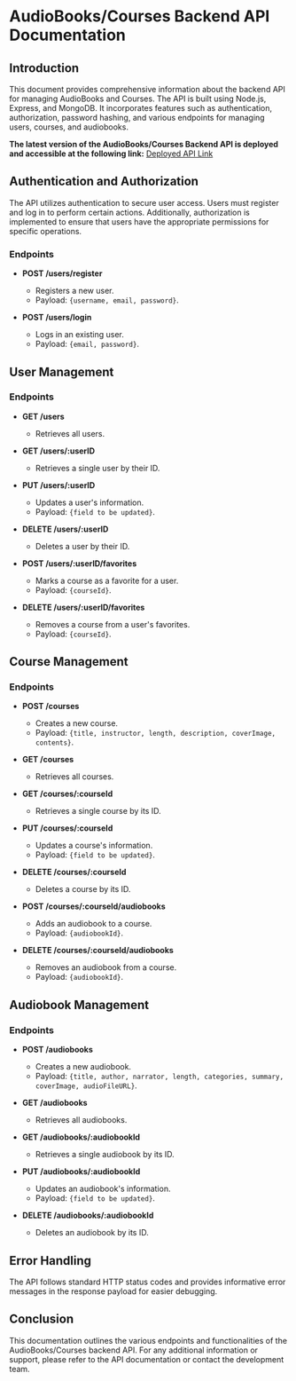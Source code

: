 # AudioBooks/Courses Backend API Documentation

## Introduction

This document provides comprehensive information about the backend API for managing AudioBooks and Courses. The API is built using Node.js, Express, and MongoDB. It incorporates features such as authentication, authorization, password hashing, and various endpoints for managing users, courses, and audiobooks.

**The latest version of the AudioBooks/Courses Backend API is deployed and accessible at the following link:**
[Deployed API Link](https://hyperface-audiobook-api.onrender.com)


## Authentication and Authorization

The API utilizes authentication to secure user access. Users must register and log in to perform certain actions. Additionally, authorization is implemented to ensure that users have the appropriate permissions for specific operations.

### Endpoints

- **POST /users/register**
  - Registers a new user.
  - Payload: `{username, email, password}`.
  
- **POST /users/login**
  - Logs in an existing user.
  - Payload: `{email, password}`.

## User Management

### Endpoints

- **GET /users**
  - Retrieves all users.

- **GET /users/:userID**
  - Retrieves a single user by their ID.

- **PUT /users/:userID**
  - Updates a user's information.
  - Payload: `{field to be updated}`.

- **DELETE /users/:userID**
  - Deletes a user by their ID.

- **POST /users/:userID/favorites**
  - Marks a course as a favorite for a user.
  - Payload: `{courseId}`.

- **DELETE /users/:userID/favorites**
  - Removes a course from a user's favorites.
  - Payload: `{courseId}`.

## Course Management

### Endpoints

- **POST /courses**
  - Creates a new course.
  - Payload: `{title, instructor, length, description, coverImage, contents}`.

- **GET /courses**
  - Retrieves all courses.

- **GET /courses/:courseId**
  - Retrieves a single course by its ID.

- **PUT /courses/:courseId**
  - Updates a course's information.
  - Payload: `{field to be updated}`.

- **DELETE /courses/:courseId**
  - Deletes a course by its ID.

- **POST /courses/:courseId/audiobooks**
  - Adds an audiobook to a course.
  - Payload: `{audiobookId}`.

- **DELETE /courses/:courseId/audiobooks**
  - Removes an audiobook from a course.
  - Payload: `{audiobookId}`.

## Audiobook Management

### Endpoints

- **POST /audiobooks**
  - Creates a new audiobook.
  - Payload: `{title, author, narrator, length, categories, summary, coverImage, audioFileURL}`.

- **GET /audiobooks**
  - Retrieves all audiobooks.

- **GET /audiobooks/:audiobookId**
  - Retrieves a single audiobook by its ID.

- **PUT /audiobooks/:audiobookId**
  - Updates an audiobook's information.
  - Payload: `{field to be updated}`.

- **DELETE /audiobooks/:audiobookId**
  - Deletes an audiobook by its ID.

## Error Handling

The API follows standard HTTP status codes and provides informative error messages in the response payload for easier debugging.

## Conclusion

This documentation outlines the various endpoints and functionalities of the AudioBooks/Courses backend API. For any additional information or support, please refer to the API documentation or contact the development team.
